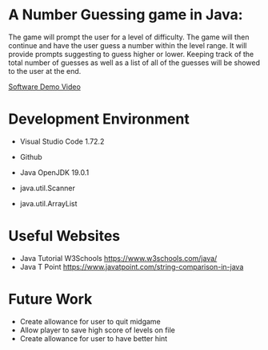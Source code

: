 # A Number Guessing game in Java:

The game will prompt the user for a level of difficulty. The game will then continue and have the user
guess a number within the level range. It will provide prompts suggesting to guess higher or lower.
Keeping track of the total number of guesses as well as a list of all of the guesses will be showed
to the user at the end. 

[Software Demo Video](http://youtube.link.goes.here)

# Development Environment

* Visual Studio Code 1.72.2
* Github

* Java OpenJDK 19.0.1
* java.util.Scanner
* java.util.ArrayList

# Useful Websites

* Java Tutorial W3Schools https://www.w3schools.com/java/
* Java T Point https://www.javatpoint.com/string-comparison-in-java

# Future Work

* Create allowance for user to quit midgame
* Allow player to save high score of levels on file
* Create allowance for user to have better hint
